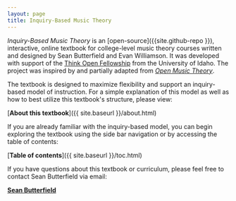 ```yaml
---
layout: page
title: Inquiry-Based Music Theory
---
```


*Inquiry-Based Music Theory* is an [open-source]({{site.github-repo }}), interactive, online textbook for college-level music theory courses written and designed by Sean Butterfield and Evan Williamson.
It was developed with support of the [Think Open Fellowship](https://open.lib.uidaho.edu/) from the University of Idaho. 
The project was inspired by and partially adapted from [*Open Music Theory*](http://openmusictheory.com/).

The textbook is designed to maximize flexibility and support an inquiry-based model of instruction. For a simple explanation of this model as well as how to best utilize this textbook's structure, please view:

[**About this textbook**]({{ site.baseurl }}/about.html)

If you are already familiar with the inquiry-based model, you can begin exploring the textbook using the side bar navigation or by accessing the table of contents:

[**Table of contents**]({{ site.baseurl }}/toc.html)

If you have questions about this textbook or curriculum, please feel free to contact Sean Butterfield via email:

[**Sean Butterfield**](mailto://sbutterfield@uidaho.edu)